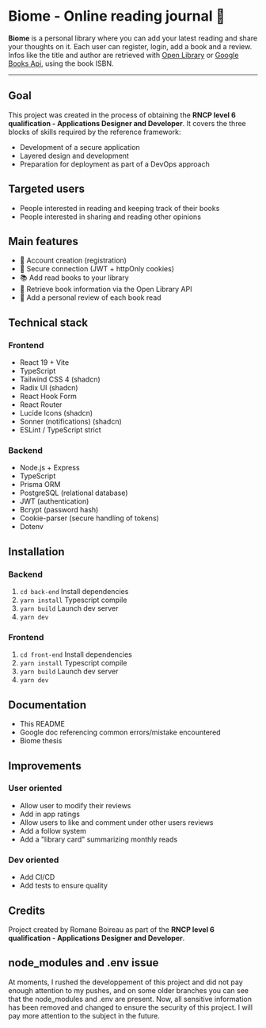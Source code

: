 # Biome - Online reading journal 📖

**Biome** is a personal library where you can add your latest reading and share your thoughts on it.
Each user can register, login, add a book and a review. Infos like the title and author are retrieved with [Open Library](https://openlibrary.org/dev/docs/api/books) or [Google Books Api](https://developers.google.com/books/docs/v1/using?hl=en), using the book ISBN.

---

## Goal

This project was created in the process of obtaining the **RNCP level 6 qualification - Applications Designer and Developer**. It covers the three blocks of skills required by the reference framework:


- Development of a secure application
- Layered design and development
- Preparation for deployment as part of a DevOps approach


## Targeted users


- People interested in reading and keeping track of their books
- People interested in sharing and reading other opinions


## Main features


- 🧾 Account creation (registration)
- 🔐 Secure connection (JWT + httpOnly cookies)
- 📚 Add read books to your library
- 🔎 Retrieve book information via the Open Library API
- 📝 Add a personal review of each book read


## Technical stack 

### Frontend
- React 19 + Vite
- TypeScript
- Tailwind CSS 4 (shadcn)
- Radix UI (shadcn)
- React Hook Form
- React Router
- Lucide Icons (shadcn)
- Sonner (notifications) (shadcn)
- ESLint / TypeScript strict

### Backend
- Node.js + Express
- TypeScript
- Prisma ORM
- PostgreSQL (relational database)
- JWT (authentication)
- Bcrypt (password hash)
- Cookie-parser (secure handling of tokens)
- Dotenv

## Installation

### Backend
1. ``` cd back-end ```
Install dependencies
2. ``` yarn install ```
Typescript compile
3. ``` yarn build ```
Launch dev server
4. ``` yarn dev ```

### Frontend
1. ``` cd front-end ```
Install dependencies
2. ``` yarn install ```
Typescript compile
3. ``` yarn build ```
Launch dev server
4. ``` yarn dev ```


## Documentation

- This README
- Google doc referencing common errors/mistake encountered 
- Biome thesis


## Improvements

### User oriented

- Allow user to modify their reviews
- Add in app ratings
- Allow users to like and comment under other users reviews
- Add a follow system
- Add a "library card" summarizing monthly reads


### Dev oriented 

- Add CI/CD
- Add tests to ensure quality


## Credits 

Project created by Romane Boireau as part of the **RNCP level 6 qualification - Applications Designer and Developer**.


## node_modules and .env issue

At moments, I rushed the developpement of this project and did not pay enough attention to my pushes, and on some older branches you can see that the node_modules and .env are present. 
Now, all sensitive information has been removed and changed to ensure the security of this project. I will pay more attention to the subject in the future.

